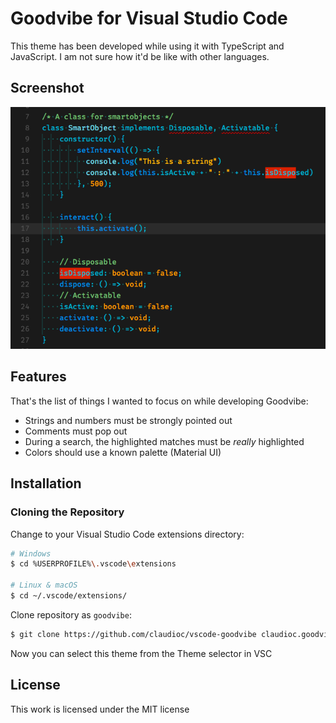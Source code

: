 # Goodvibe for Visual Studio Code

This theme has been developed while using it with TypeScript and JavaScript. I am not sure how it'd be like with other languages.

## Screenshot
![Theme Screenshot](screenshot-v0.0.1.png)

## Features

That's the list of things I wanted to focus on while developing Goodvibe:

- Strings and numbers must be strongly pointed out
- Comments must pop out
- During a search, the highlighted matches must be _really_ highlighted 
- Colors should use a known palette (Material UI)

## Installation

### Cloning the Repository

Change to your Visual Studio Code extensions directory:

```bash
# Windows
$ cd %USERPROFILE%\.vscode\extensions

# Linux & macOS
$ cd ~/.vscode/extensions/
```

Clone repository as `goodvibe`:

```bash
$ git clone https://github.com/claudioc/vscode-goodvibe claudioc.goodvibe
```

Now you can select this theme from the Theme selector in VSC

## License

This work is licensed under the MIT license
